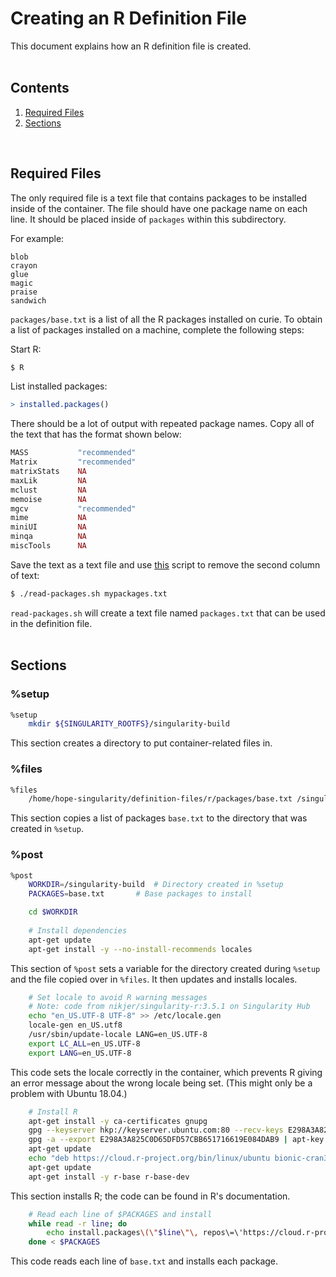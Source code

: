 # Creating an R Definition File
This document explains how an R definition file is created.<br><br>

## Contents
1. [Required Files](#required-files)
2. [Sections](#sections)
<br>

## Required Files
The only required file is a text file that contains packages to be installed inside of the container. The file should have one package name on each line. It should be placed inside of `packages` within this subdirectory.

For example:
```
blob
crayon
glue
magic
praise
sandwich
```

`packages/base.txt` is a list of all the R packages installed on curie. To obtain a list of packages installed on a machine, complete the following steps:

Start R:
```bash
$ R
```

List installed packages:
```R
> installed.packages()
```

There should be a lot of output with repeated package names. Copy all of the text that has the format shown below:
```R
MASS           "recommended"
Matrix         "recommended"
matrixStats    NA           
maxLik         NA           
mclust         NA           
memoise        NA           
mgcv           "recommended"
mime           NA           
miniUI         NA           
minqa          NA           
miscTools      NA  
```

Save the text as a text file and use [this](https://github.com/hopehpc/cluster-scripts/blob/master/read-packages.sh) script to remove the second column of text:
```bash
$ ./read-packages.sh mypackages.txt
```

`read-packages.sh` will create a text file named `packages.txt` that can be used in the definition file.
<br><br>

## Sections

### %setup
```bash
%setup
	mkdir ${SINGULARITY_ROOTFS}/singularity-build
```

This section creates a directory to put container-related files in.

### %files
```bash
%files
	/home/hope-singularity/definition-files/r/packages/base.txt /singularity-build/base.txt	
```

This section copies a list of packages `base.txt` to the directory that was created in `%setup`.

### %post
```bash
%post
	WORKDIR=/singularity-build	# Directory created in %setup
	PACKAGES=base.txt		# Base packages to install

	cd $WORKDIR
	
	# Install dependencies
	apt-get update
	apt-get install -y --no-install-recommends locales
```
This section of `%post` sets a variable for the directory created during `%setup` and the file copied over in `%files`. It then updates and installs locales.

```bash
	# Set locale to avoid R warning messages
	# Note: code from nikjer/singularity-r:3.5.1 on Singularity Hub
	echo "en_US.UTF-8 UTF-8" >> /etc/locale.gen
	locale-gen en_US.utf8
	/usr/sbin/update-locale LANG=en_US.UTF-8
	export LC_ALL=en_US.UTF-8
	export LANG=en_US.UTF-8
```
This code sets the locale correctly in the container, which prevents R giving an error message about the wrong locale being set. (This might only be a problem with Ubuntu 18.04.)

```bash
	# Install R
	apt-get install -y ca-certificates gnupg
	gpg --keyserver hkp://keyserver.ubuntu.com:80 --recv-keys E298A3A825C0D65DFD57CBB651716619E084DAB9
	gpg -a --export E298A3A825C0D65DFD57CBB651716619E084DAB9 | apt-key add -
	apt-get update
	echo "deb https://cloud.r-project.org/bin/linux/ubuntu bionic-cran35/" | tee /etc/apt/sources.list.d/r.list
	apt-get update
	apt-get install -y r-base r-base-dev
```
This section installs R; the code can be found in R's documentation.

```bash
	# Read each line of $PACKAGES and install
	while read -r line; do
		echo install.packages\(\"$line\"\, repos\=\'https://cloud.r-project.org\'\) | R --slave	
	done < $PACKAGES
```
This code reads each line of `base.txt` and installs each package.
